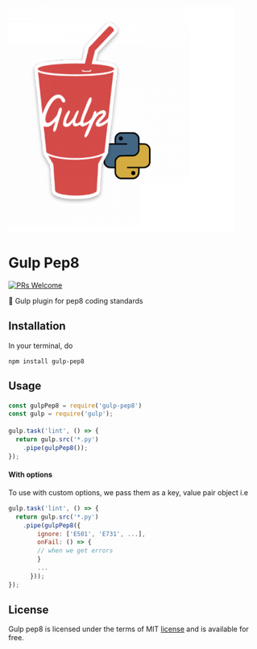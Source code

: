 
<img src="/screenshots/gulp-pep8.png" alt="logo" width="450"/>

# Gulp Pep8
[![PRs Welcome](https://img.shields.io/badge/PRs-welcome-brightgreen.svg?style=flat-square)](http://makeapullrequest.com) 

  :closed_book: Gulp plugin for pep8 coding standards
 
 ## Installation
  In your terminal, do

 ```
 npm install gulp-pep8
 ```
 
## Usage
```javascript
const gulpPep8 = require('gulp-pep8')
const gulp = require('gulp');

gulp.task('lint', () => {
  return gulp.src('*.py')
    .pipe(gulpPep8());
});
```
#### With options
To use with custom options, we pass them as a key, value pair object i.e

```javascript
gulp.task('lint', () => {
  return gulp.src('*.py')
    .pipe(gulpPep8({
        ignore: ['E501', 'E731', ...],
        onFail: () => {
        // when we get errors
        }
        ...
      }));
});
```


## License
Gulp pep8 is licensed under the terms of MIT [license](LICENSE.md) and is available for free.
